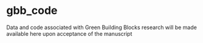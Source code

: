 # gbb_code
Data and code associated with Green Building Blocks research will be made available here upon acceptance of the manuscript
